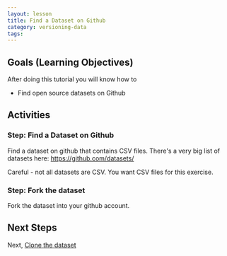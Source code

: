 ```yaml
---
layout: lesson
title: Find a Dataset on Github
category: versioning-data
tags:
---
```


## Goals (Learning Objectives)

After doing this tutorial you will know how to

* Find open source datasets on Github

## Activities

### Step: Find a Dataset on Github
Find a dataset on github that contains CSV files. There's a very big list of datasets here: https://github.com/datasets/

Careful - not all datasets are CSV. You want CSV files for this exercise.

### Step: Fork the dataset

Fork the dataset into your github account.

## Next Steps

Next, [Clone the dataset](../clone-the-dataset)
